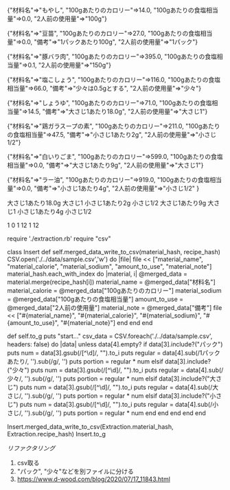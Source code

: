 {"材料名"=>"もやし", "100gあたりのカロリー"=>14.0, "100gあたりの食塩相当量"=>0.0, "2人前の使用量"=>"100g"}

{"材料名"=>"豆苗", "100gあたりのカロリー"=>27.0, "100gあたりの食塩相当量"=>0.0, "備考"=>"1パックあたり100g", "2人前の使用量"=>"1パック"}

{"材料名"=>"豚バラ肉", "100gあたりのカロリー"=>395.0, "100gあたりの食塩相当量"=>0.1, "2人前の使用量"=>"150g"}

{"材料名"=>"塩こしょう", "100gあたりのカロリー"=>116.0, "100gあたりの食塩相当量"=>66.0, "備考"=>"少々は0.5gとする", "2人前の使用量"=>"少々"}

{"材料名"=>"しょうゆ", "100gあたりのカロリー"=>71.0, "100gあたりの食塩相当量"=>14.5, "備考"=>"大さじ1あたり18.0g", "2人前の使用量"=>"大さじ1"}

{"材料名"=>"鶏ガラスープの素", "100gあたりのカロリー"=>211.0, "100gあたりの食塩相当量"=>47.5, "備考"=>"小さじ1あたり2g", "2人前の使用量"=>"小さじ1/2"}

{"材料名"=>"白いりごま", "100gあたりのカロリー"=>599.0, "100gあたりの食塩相当量"=>0.0, "備考"=>"大さじ1あたり9g", "2人前の使用量"=>"大さじ1"}

{"材料名"=>"ラー油", "100gあたりのカロリー"=>919.0, "100gあたりの食塩相当量"=>0.0, "備考"=>"小さじ1あたり4g", "2人前の使用量"=>"小さじ1/2"
}


大さじ1あたり18.0g
大さじ1
小さじ1あたり2g
小さじ1/2
大さじ1あたり9g
大さじ1
小さじ1あたり4g
小さじ1/2

1
0
1
12
1
12


require './extraction.rb'
require "csv"

class Insert
  def self.merged_data_write_to_csv(material_hash, recipe_hash)
    CSV.open('./../data/sample.csv','w') do |file|
      file << ["material_name", "material_calorie", "material_sodium", "amount_to_use", "material_note"]
      material_hash.each_with_index do |material, i|
        @merged_data = material.merge(recipe_hash[i])
        material_name = @merged_data["材料名"]
        material_calorie = @merged_data["100gあたりのカロリー"]
        material_sodium = @merged_data["100gあたりの食塩相当量"]
        amount_to_use = @merged_data["2人前の使用量"]
        material_note = @merged_data["備考"]
        file << ["#{material_name}", "#{material_calorie}", "#{material_sodium}", "#{amount_to_use}", "#{material_note}"]
      end
    end
  end

  def self.to_g
    puts "start..."
    csv_data = CSV.foreach('./../data/sample.csv', headers: false) do |data|
      unless data[4].empty?
        if data[3].include?("パック")
          puts num = data[3].gsub(/[^\d]/, "").to_i
          puts regular = data[4].sub(/1パックあたり/, '').sub(/g/, '')
          puts portion = regular * num
        elsif data[3].include?("少々")
          puts num = data[3].gsub(/[^\d]/, "").to_i
          puts regular = data[4].sub(/少々/, '').sub(/g/, '')
          puts portion = regular * num
        elsif data[3].include?("大さじ")
          puts num = data[3].gsub(/[^\d]/, "").to_i
          puts regular = data[4].sub(/大さじ/, '').sub(/g/, '')
          puts portion = regular * num
        elsif data[3].include?("小さじ")
          puts num = data[3].gsub(/[^\d]/, "").to_i
          puts regular = data[4].sub(/小さじ/, '').sub(/g/, '')
          puts portion = regular * num
        end
      end
    end
  end
end

Insert.merged_data_write_to_csv(Extraction.material_hash, Extraction.recipe_hash)
Insert.to_g


*リファクタリング*
1. csv取る
1. "パック", "少々"などを別ファイルに分ける
1. https://www.d-wood.com/blog/2020/07/17_11843.html
